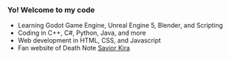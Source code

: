 ### Yo! Welcome to my code
- Learning Godot Game Engine, Unreal Engine 5, Blender, and Scripting
- Coding in C++, C#, Python, Java, and more
- Web development in HTML, CSS, and Javascript
- Fan website of Death Note <a href="https://bjeker.github.io/SaviorKira/index.html">Savior Kira</a>
